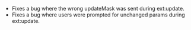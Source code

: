 * Fixes a bug where the wrong updateMask was sent during ext:update.
* Fixes a bug where users were prompted for unchanged params during ext:update.